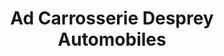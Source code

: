---
title: "Ad Carrosserie Desprey Automobiles"
url: /dracy-le-fort/ad-carrosserie-desprey-automobiles/
shop: Autowerkstatt
---